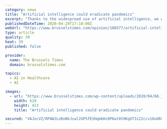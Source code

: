 ```yaml
---
category: news
title: "Artificial intelligence could eradicate pandemics"
excerpt: "Thanks to the widespread use of artificial intelligence, we will probably no longer face the risk of a pandemic. Today, mankind is able to identify the spread of a virus as soon as it is triggered. At"
publishedDateTime: 2020-04-28T17:10:00Z
webUrl: "https://www.brusselstimes.com/opinion/108577/artificial-intelligence-to-eradicate-next-pandemics/"
type: article
quality: 39
heat: 39
published: false

provider:
  name: The Brussels Times
  domain: brusselstimes.com

topics:
  - AI in Healthcare
  - AI

images:
  - url: "https://www.brusselstimes.com/wp-content/uploads/2020/04/68.jpg"
    width: 619
    height: 413
    title: "Artificial intelligence could eradicate pandemics"

secured: "VAJocVZ/RPAWJLoRoNkJcwl2GP5fESHqmkHc0PKwt8tHKqXT3i22ccv18uORXQMQ/Ogr807zulHn/wgbR+UG1YSJHoNM30yp7b3bGde7vNYXr0JcFVjuExSziocdrx1C7K+j/Fe3ev6FR2ZEUYdwEV/2s+76feBT7ZoCf23LeJ1gzT0SeG8tXfGapyYzGN5z9WiYilmg+5vgVPkM/iIt4E2WZEX5DIVvMgPrY/lQL6PP4Ok5EVqEW4AIOldF8UdK2+CjyteefZbUOCNQ0vm2WFrhxnlUI6CoMc7zk9L3WzYgPYP+qo/FHFi0op0rEToe;NIuvhbJ4QtEiJCf7VMjuMA=="
---
```


